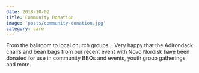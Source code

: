 ```yaml
---
date: 2018-10-02
title: Community Donation
image: 'posts/community-donation.jpg'
category: care
---
```


From the ballroom to local church groups... Very happy that the Adirondack chairs and bean bags from our recent event with Novo Nordisk have been donated for use in community BBQs and events, youth group gatherings and more.
